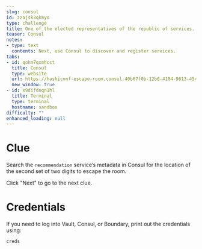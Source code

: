 ```yaml
---
slug: consul
id: zzajsk3qkmyo
type: challenge
title: One of the elected representatives of the republic of services.
teaser: Consul
notes:
- type: text
  contents: Next, use Consul to discover and register services.
tabs:
- id: qohm7qxmhcct
  title: Consul
  type: website
  url: https://hashiconf-escape-room.consul.40b67f0b-12b6-4184-9613-45cc9ef381f2.aws.hashicorp.cloud
  new_window: true
- id: x9difdoqn1hl
  title: Terminal
  type: terminal
  hostname: sandbox
difficulty: ""
enhanced_loading: null
---
```

# Clue
Search the `recommendation` service’s metadata in Consul for the location of the second set of two digits to escape the room.

Click "Next" to go to the next clue.

Credentials
===
If you need to log into Vault, Consul, or Boundary, print out the credentials using:

```run
creds
```